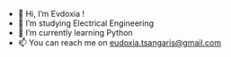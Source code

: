 - 👋 Hi, I’m Evdoxia !
- 👀 I’m studying Electrical Engineering
- 🌱 I’m currently learning Python
- 📫 You can reach me on eudoxia.tsangaris@gmail.com

<!---
eudoxiatsangaris/eudoxiatsangaris is a ✨ special ✨ repository because its `README.md` (this file) appears on your GitHub profile.
You can click the Preview link to take a look at your changes.
--->
